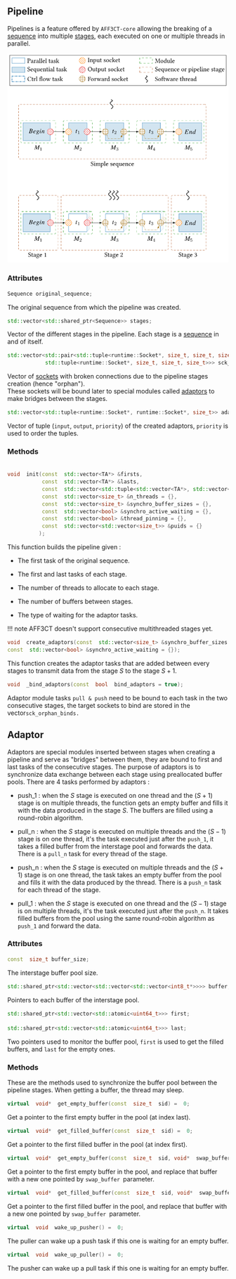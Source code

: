 
## Pipeline

Pipelines is a feature offered by `AFF3CT-core` allowing the breaking of a [sequence](Sequence%20%26%20Subsequence.md) into multiple [stages](#Stage), each executed on one or multiple threads in parallel.

![Image non affichée !](./assets/sequence_to_pipeline.svg)

### Attributes

```cpp 
Sequence original_sequence;
``` 
The original sequence from which the pipeline was created.

<a name="Stage"></a>
```cpp 
std::vector<std::shared_ptr<Sequence>> stages; 
``` 
Vector of the different stages in the pipeline. Each stage is a [sequence](Sequence%20%26%20Subsequence.md) in and of itself.

```cpp
std::vector<std::pair<std::tuple<runtime::Socket*, size_t, size_t, size_t,size_t>,
			std::tuple<runtime::Socket*, size_t, size_t, size_t>>> sck_orphan_binds;
```
Vector of [sockets](Socket.md) with broken connections due to the pipeline stages creation (hence "orphan").  
These sockets will be bound later to special modules called [adaptors](#Adaptor) to make bridges between the stages.
```cpp
std::vector<std::tuple<runtime::Socket*, runtime::Socket*, size_t>> adaptors_binds;
```
Vector of tuple (`input`, `output`, `priority`) of the created adaptors, `priority` is used to order the tuples.

### Methods

```cpp

void  init(const  std::vector<TA*> &firsts,
		   const  std::vector<TA*> &lasts,
		   const  std::vector<std::tuple<std::vector<TA*>, std::vector<TA*>, std::vector<TA*>>> &sep_stages = {},
		   const  std::vector<size_t> &n_threads = {},
		   const  std::vector<size_t> &synchro_buffer_sizes = {},
		   const  std::vector<bool> &synchro_active_waiting = {},
		   const  std::vector<bool> &thread_pinning = {},
           const  std::vector<std::vector<size_t>> &puids = {} 
          );
```

This function builds the pipeline given :

- The first task of the original sequence.

- The first and last tasks of each stage.

- The number of threads to allocate to each stage.

- The number of buffers between stages.

- The type of waiting for the adaptor tasks. 

!!! note
	AFF3CT doesn't support consecutive multithreaded stages yet.

```cpp
void  create_adaptors(const  std::vector<size_t> &synchro_buffer_sizes = {},
const  std::vector<bool> &synchro_active_waiting = {});
```
This function creates the adaptor tasks that are added between every stages to transmit data from the stage $S$ to the stage $S+1$. 

```cpp
void  _bind_adaptors(const  bool  bind_adaptors = true);
```

Adaptor module tasks `pull & push` need to be bound to each task in the two consecutive stages, the target sockets to bind are stored in the vector`sck_orphan_binds.`

<a name="Adaptor"></a>
## Adaptor
  
Adaptors are special modules inserted between stages when creating a pipeline and serve as "bridges" between them, they are bound to first and last tasks of the consecutive stages. The purpose of adaptors is to synchronize data exchange between each stage using preallocated buffer pools. There are 4 tasks performed by adaptors :
  
- push_1 : when the $S$ stage is executed on one thread and the $(S+1)$ stage is on multiple threads, the function gets an empty buffer and fills it with the data produced in the stage $S$. The buffers are filled using a round-robin algorithm.

- pull_n : when the $S$ stage is executed on multiple threads and the $(S-1)$ stage is on one thread, it's the task executed just after the `push_1`, it takes a filled buffer from the interstage pool and forwards the data. There is a `pull_n` task for every thread of the stage.

- push_n : when the $S$ stage is executed on multiple threads and the $(S+1)$ stage is on one thread, the task takes an empty buffer from the pool and fills it with the data produced by the thread. There is a `push_n` task for each thread of the stage.

- pull_1 : when the $S$ stage is executed on one thread and the $(S-1)$ stage is on multiple threads, it's the task executed just after the `push_n`. It takes filled buffers from the pool using the same round-robin algorithm as `push_1` and forward the data.

### Attributes
```cpp
const  size_t buffer_size;
```
The interstage buffer pool size.
```cpp
std::shared_ptr<std::vector<std::vector<std::vector<int8_t*>>>> buffer;
```
Pointers to each buffer of the interstage pool.

``` cpp
std::shared_ptr<std::vector<std::atomic<uint64_t>>> first;

std::shared_ptr<std::vector<std::atomic<uint64_t>>> last;
```
Two pointers used to monitor the buffer pool, `first` is used to get the filled buffers, and `last` for the empty ones.

### Methods

These are the methods used to synchronize the buffer pool between the pipeline stages.  When getting a buffer, the thread may sleep.
```cpp
virtual  void*  get_empty_buffer(const  size_t  sid) =  0; 
```
Get a pointer to the first empty buffer in the pool (at index last).
```cpp
virtual  void*  get_filled_buffer(const  size_t  sid) =  0;
```
Get a pointer to the first filled buffer in the pool (at index first).

```cpp
virtual  void*  get_empty_buffer(const  size_t  sid, void*  swap_buffer) =  0;
```
Get a pointer to the first empty  buffer in the pool, and replace that buffer with a new one pointed by `swap_buffer `parameter. 

```cpp
virtual  void*  get_filled_buffer(const  size_t  sid, void*  swap_buffer) =  0;
```
Get a pointer to the first filled  buffer in the pool, and replace that buffer with a new one pointed by `swap_buffer `parameter.

```cpp
virtual  void  wake_up_pusher() =  0;
```
The puller can wake up a push task if this one is waiting for an empty buffer.

```cpp
virtual  void  wake_up_puller() =  0;
```
The pusher can wake up a pull task if this one is waiting for an empty buffer.
